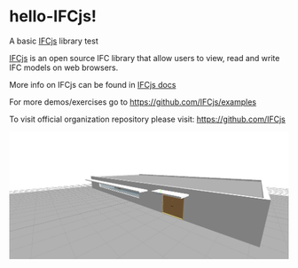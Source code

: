 # hello-IFCjs!

A basic [IFCjs](https://github.com/IFCjs) library test

[IFCjs](https://github.com/IFCjs) is an open source IFC library that allow users to view, read and write IFC models on web browsers.

More info on IFCjs can be found in [IFCjs docs](https://ifcjs.github.io/info/)

For more demos/exercises go to https://github.com/IFCjs/examples

To visit official organization repository please visit: https://github.com/IFCjs

![officeifc](./office.png)

